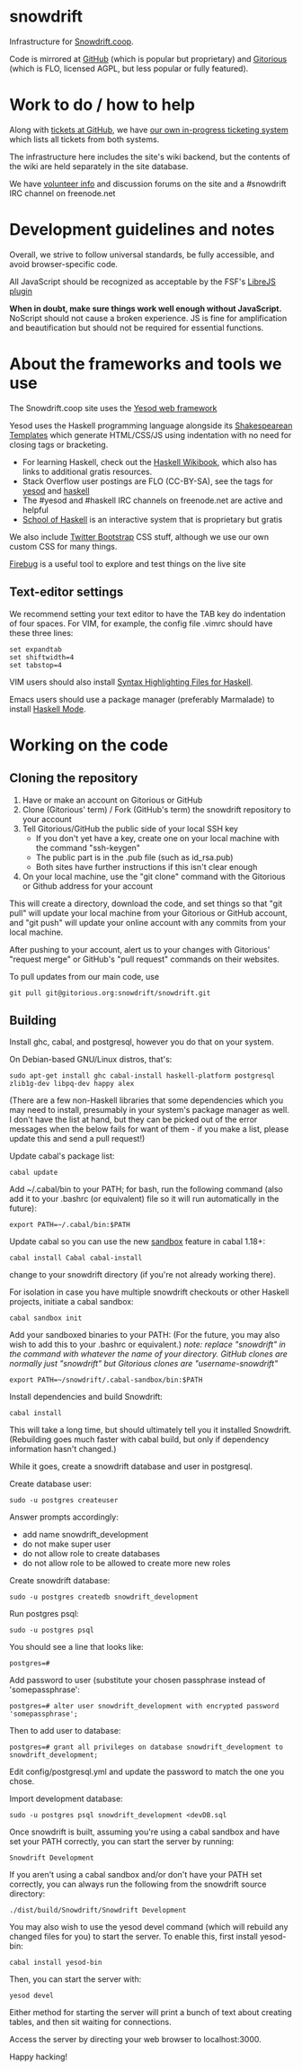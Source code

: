 snowdrift
=========

Infrastructure for [Snowdrift.coop](https://snowdrift.coop).

Code is mirrored at [GitHub](https://github.com/dlthomas/snowdrift) (which is popular but proprietary) and [Gitorious](https://gitorious.org/snowdrift/snowdrift) (which is FLO, licensed AGPL, but less popular or fully featured).

Work to do / how to help
========================

Along with [tickets at GitHub](https://github.com/dlthomas/snowdrift/issues),
we have [our own in-progress ticketing system](http://snowdrift.coop/p/snowdrift/t) which lists all tickets from both systems.

The infrastructure here includes the site's wiki backend,
but the contents of the wiki are held separately in the site database.

We have [volunteer info](https://snowdrift.coop/p/snowdrift/w/how-to-help) and discussion forums on the site and a #snowdrift IRC channel on freenode.net

Development guidelines and notes
================================

Overall, we strive to follow universal standards, be fully accessible, and avoid browser-specific code.

All JavaScript should be recognized as acceptable by the FSF's [LibreJS plugin](https://www.gnu.org/software/librejs/)

**When in doubt, make sure things work well enough without JavaScript.**
NoScript should not cause a broken experience.
JS is fine for amplification and beautification but should not be required for essential functions.


About the frameworks and tools we use
=====================================

The Snowdrift.coop site uses the [Yesod web framework](http://www.yesodweb.com/)

Yesod uses the Haskell programming language alongside its
[Shakespearean Templates](http://www.yesodweb.com/book/shakespearean-templates) which generate HTML/CSS/JS using indentation with no need for closing tags or bracketing.

* For learning Haskell, check out the [Haskell Wikibook](https://en.wikibooks.org/wiki/Haskell), which also has links to additional gratis resources. 
* Stack Overflow user postings are FLO (CC-BY-SA), see the tags for [yesod](http://stackoverflow.com/questions/tagged/yesod) and [haskell](http://stackoverflow.com/questions/tagged/yesod)
* The #yesod and #haskell IRC channels on freenode.net are active and helpful
* [School of Haskell](https://www.fpcomplete.com/school) is an interactive system that is proprietary but gratis

We also include [Twitter Bootstrap](http://twitter.github.io/bootstrap/index.html) CSS stuff, although we use our own custom CSS for many things.

[Firebug](https://getfirebug.com) is a useful tool to explore and test things on the live site


Text-editor settings
--------------------

We recommend setting your text editor to have the TAB key do indentation of four spaces.
For VIM, for example, the config file .vimrc should have these three lines:

    set expandtab
    set shiftwidth=4
    set tabstop=4 

VIM users should also install [Syntax Highlighting Files for Haskell](https://github.com/pbrisbin/html-template-syntax).

Emacs users should use a package manager (preferably Marmalade) to install [Haskell Mode](https://github.com/haskell/haskell-mode).


Working on the code
===================

Cloning the repository
----------------------

1. Have or make an account on Gitorious or GitHub
2. Clone (Gitorious' term) / Fork (GitHub's term) the snowdrift repository to your account
3. Tell Gitorious/GitHub the public side of your local SSH key
    * If you don't yet have a key, create one on your local machine with the command "ssh-keygen"
    * The public part is in the .pub file (such as id_rsa.pub)
    * Both sites have further instructions if this isn't clear enough
4. On your local machine, use the "git clone" command with the Gitorious or Github address for your account

This will create a directory, download the code, and set things so that "git pull" will update your local machine from your Gitorious or GitHub account,
and "git push" will update your online account with any commits from your local machine.

After pushing to your account, alert us to your changes with Gitorious' "request merge" or GitHub's "pull request" commands on their websites.

To pull updates from our main code, use

    git pull git@gitorious.org:snowdrift/snowdrift.git


Building
--------

Install ghc, cabal, and postgresql, however you do that on your system.

On Debian-based GNU/Linux distros, that's:

    sudo apt-get install ghc cabal-install haskell-platform postgresql zlib1g-dev libpq-dev happy alex

(There are a few non-Haskell libraries that some dependencies which you may
need to install, presumably in your system's package manager as well.
I don't have the list at hand, but they can be picked out of the error
messages when the below fails for want of them - if you make a list,
please update this and send a pull request!)

Update cabal's package list:

    cabal update

Add ~/.cabal/bin to your PATH; for bash, run the following command
(also add it to your .bashrc (or equivalent) file so it will run automatically in the future):

    export PATH=~/.cabal/bin:$PATH

Update cabal so you can use the new [sandbox](http://coldwa.st/e/blog/2013-08-20-Cabal-sandbox.html) feature in cabal 1.18+:

    cabal install Cabal cabal-install

change to your snowdrift directory (if you're not already working there).

For isolation in case you have multiple snowdrift checkouts or other Haskell projects, initiate a cabal sandbox:

    cabal sandbox init

Add your sandboxed binaries to your PATH: (For the future, you may also wish to add this to your .bashrc or equivalent.)
*note: replace "snowdrift" in the command with whatever the name of your directory.
GitHub clones are normally just "snowdrift" but Gitorious clones are "username-snowdrift"*

    export PATH=~/snowdrift/.cabal-sandbox/bin:$PATH

Install dependencies and build Snowdrift:

    cabal install

This will take a long time, but should ultimately tell you it installed Snowdrift.
(Rebuilding goes much faster with cabal build, but only if dependency information hasn't changed.)

While it goes, create a snowdrift database and user in postgresql.

Create database user:

    sudo -u postgres createuser

Answer prompts accordingly:

* add name snowdrift_development
* do not make super user
* do not allow role to create databases
* do not allow role to be allowed to create more new roles

Create snowdrift database:

    sudo -u postgres createdb snowdrift_development

Run postgres psql:

    sudo -u postgres psql

You should see a line that looks like:

    postgres=# 

Add password to user (substitute your chosen passphrase instead of 'somepassphrase':

    postgres=# alter user snowdrift_development with encrypted password 'somepassphrase';

Then to add user to database:

    postgres=# grant all privileges on database snowdrift_development to snowdrift_development;

Edit config/postgresql.yml and update the password to match the one you chose.

Import development database:

    sudo -u postgres psql snowdrift_development <devDB.sql

Once snowdrift is built, assuming you're using a cabal sandbox and have set your PATH correctly, you can start the server by running:

    Snowdrift Development
    
If you aren't using a cabal sandbox and/or don't have your PATH set correctly, you can always run the following from the snowdrift source directory:

    ./dist/build/Snowdrift/Snowdrift Development

You may also wish to use the yesod devel command (which will rebuild any changed files for you) to start the server.
To enable this, first install yesod-bin:

    cabal install yesod-bin
    
Then, you can start the server with:

    yesod devel

Either method for starting the server will print a bunch of text about creating tables, and then sit waiting for connections.

Access the server by directing your web browser to localhost:3000.

Happy hacking!
